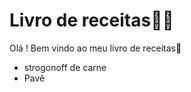 # Livro de receitas:man_cook:

Olá ! Bem vindo ao meu livro de receitas:wave:

- strogonoff de carne
- Pavê
